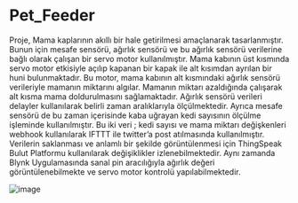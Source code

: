 # Pet_Feeder

   Proje, Mama kaplarının akıllı bir hale getirilmesi amaçlanarak tasarlanmıştır. Bunun için 
mesafe sensörü, ağırlık sensörü ve bu ağırlık sensörü verilerine bağlı olarak çalışan bir servo 
motor kullanılmıştır. 
Mama kabının üst kısmında servo motor etkisiyle açılıp kapanan bir kapak ile alt kısımdan 
ayrılan bir huni bulunmaktadır. Bu motor, mama kabının alt kısmındaki ağırlık sensörü 
verileriyle mamanın miktarını algılar. Mamanın miktarı azaldığında çalışarak alt kısma mama 
doldurulmasını sağlamaktadır. 
Ağırlık sensörü verileri delayler kullanılarak belirli zaman aralıklarıyla ölçülmektedir. Ayrıca 
mesafe sensörü de bu zaman içerisinde kaba uğrayan kedi sayısının ölçülme işleminde 
kullanılmıştır. Bu iki veri ; kedi sayısı ve mama miktarı değişkenleri webhook kullanılarak 
IFTTT ile twitter’a post atılmasında kullanılmıştır.
Verilerin saklanması ve anlamlı bir şekilde görüntülenmesi için ThingSpeak 
Bulut Platformu kullanılarak değişiklikler izlenebilmektedir. Aynı zamanda 
Blynk Uygulamasında sanal pin aracılığıyla ağırlık değeri görüntülenebilmekte 
ve servo motor kontrolü yapılabilmektedir.

![image](https://github.com/aycagecu/Pet_Feeder/assets/83168297/4b87cfe1-6f98-4251-949b-f02bb0c45bd2)
